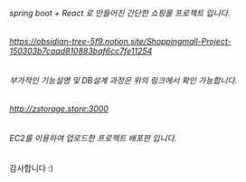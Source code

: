 ###### spring boot + React 로 만들어진 간단한 쇼핑몰 프로젝트 입니다.

###### <https://obsidian-tree-5f9.notion.site/Shoppingmall-Project-150303b7caad810883baf6cc7fe11254>
###### 부가적인 기능설명 및 DB설계 과정은 위의 링크에서 확인 가능합니다.


###### <http://zstorage.store:3000> 
###### EC2를 이용하여 업로드한 프로젝트 배포판 입니다.

감사합니다 :)
